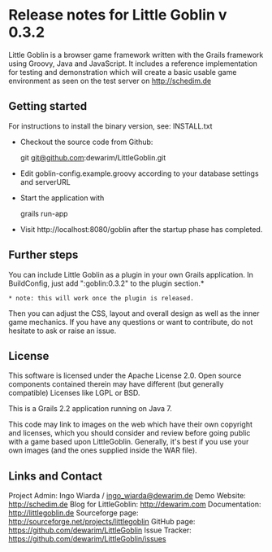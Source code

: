 # Release notes for Little Goblin v 0.3.2

Little Goblin is a browser game framework written with the Grails framework
using Groovy, Java and JavaScript. It includes a reference implementation
for testing and demonstration which will create a basic usable
game environment as seen on the test server on http://schedim.de

## Getting started

For instructions to install the binary version, see: INSTALL.txt
 
* Checkout the source code from Github:
 
    git git@github.com:dewarim/LittleGoblin.git
 
* Edit goblin-config.example.groovy according to your database settings and serverURL
 
* Start the application with 
    
    grails run-app

* Visit http://localhost:8080/goblin after the startup phase has completed.

## Further steps

You can include Little Goblin as a plugin in your own Grails application.
In BuildConfig, just add ":goblin:0.3.2" to the plugin section.*

    * note: this will work once the plugin is released.

Then you can adjust the CSS, layout and overall design as well as the
inner game mechanics. If you have any questions or want to contribute,
do not hesitate to ask or raise an issue.

## License

This software is licensed under the Apache License 2.0.
Open source components contained therein may have different
(but generally compatible) Licenses like LGPL or BSD.

This is a Grails 2.2 application running on Java 7.

This code may link to images on the web which have their own copyright
 and licenses, which you should consider and review before going
 public with a game based upon LittleGoblin. Generally, it's best
 if you use your own images (and the ones supplied inside the WAR
 file).

## Links and Contact

Project Admin: Ingo Wiarda / ingo_wiarda@dewarim.de
Demo Website: http://schedim.de
Blog for LittleGoblin: http://dewarim.com
Documentation: http://littlegoblin.de
Sourceforge page: http://sourceforge.net/projects/littlegoblin
GitHub page: https://github.com/dewarim/LittleGoblin
Issue Tracker: https://github.com/dewarim/LittleGoblin/issues
